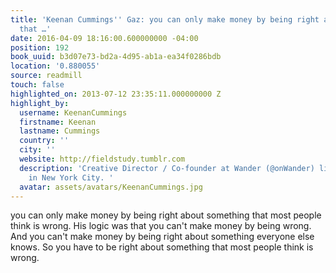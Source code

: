 ```yaml
---
title: 'Keenan Cummings'' Gaz: you can only make money by being right about something
  that …'
date: 2016-04-09 18:16:00.600000000 -04:00
position: 192
book_uuid: b3d07e73-bd2a-4d95-ab1a-ea34f0286bdb
location: '0.880055'
source: readmill
touch: false
highlighted_on: 2013-07-12 23:35:11.000000000 Z
highlight_by:
  username: KeenanCummings
  firstname: Keenan
  lastname: Cummings
  country: ''
  city: ''
  website: http://fieldstudy.tumblr.com
  description: 'Creative Director / Co-founder at Wander (@onWander) living and working
    in New York City. '
  avatar: assets/avatars/KeenanCummings.jpg
---
```


you can only make money by being right about something that most people think is wrong. His logic was that you can't make money by being wrong. And you can't make money by being right about something everyone else knows. So you have to be right about something that most people think is wrong.